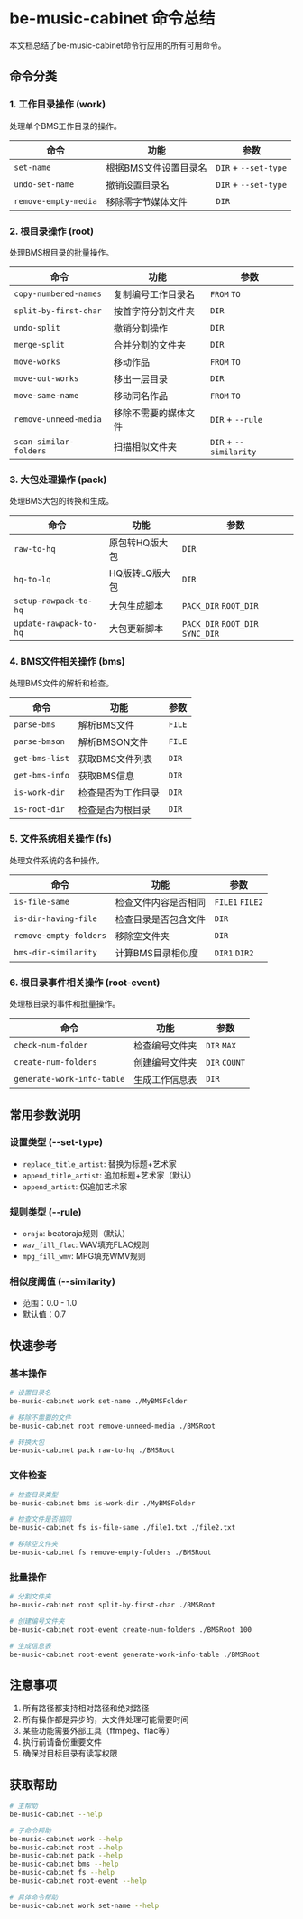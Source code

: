 # be-music-cabinet 命令总结

本文档总结了be-music-cabinet命令行应用的所有可用命令。

## 命令分类

### 1. 工作目录操作 (work)
处理单个BMS工作目录的操作。

| 命令 | 功能 | 参数 |
|------|------|------|
| `set-name` | 根据BMS文件设置目录名 | `DIR` + `--set-type` |
| `undo-set-name` | 撤销设置目录名 | `DIR` + `--set-type` |
| `remove-empty-media` | 移除零字节媒体文件 | `DIR` |

### 2. 根目录操作 (root)
处理BMS根目录的批量操作。

| 命令 | 功能 | 参数 |
|------|------|------|
| `copy-numbered-names` | 复制编号工作目录名 | `FROM` `TO` |
| `split-by-first-char` | 按首字符分割文件夹 | `DIR` |
| `undo-split` | 撤销分割操作 | `DIR` |
| `merge-split` | 合并分割的文件夹 | `DIR` |
| `move-works` | 移动作品 | `FROM` `TO` |
| `move-out-works` | 移出一层目录 | `DIR` |
| `move-same-name` | 移动同名作品 | `FROM` `TO` |
| `remove-unneed-media` | 移除不需要的媒体文件 | `DIR` + `--rule` |
| `scan-similar-folders` | 扫描相似文件夹 | `DIR` + `--similarity` |

### 3. 大包处理操作 (pack)
处理BMS大包的转换和生成。

| 命令 | 功能 | 参数 |
|------|------|------|
| `raw-to-hq` | 原包转HQ版大包 | `DIR` |
| `hq-to-lq` | HQ版转LQ版大包 | `DIR` |
| `setup-rawpack-to-hq` | 大包生成脚本 | `PACK_DIR` `ROOT_DIR` |
| `update-rawpack-to-hq` | 大包更新脚本 | `PACK_DIR` `ROOT_DIR` `SYNC_DIR` |

### 4. BMS文件相关操作 (bms)
处理BMS文件的解析和检查。

| 命令 | 功能 | 参数 |
|------|------|------|
| `parse-bms` | 解析BMS文件 | `FILE` |
| `parse-bmson` | 解析BMSON文件 | `FILE` |
| `get-bms-list` | 获取BMS文件列表 | `DIR` |
| `get-bms-info` | 获取BMS信息 | `DIR` |
| `is-work-dir` | 检查是否为工作目录 | `DIR` |
| `is-root-dir` | 检查是否为根目录 | `DIR` |

### 5. 文件系统相关操作 (fs)
处理文件系统的各种操作。

| 命令 | 功能 | 参数 |
|------|------|------|
| `is-file-same` | 检查文件内容是否相同 | `FILE1` `FILE2` |
| `is-dir-having-file` | 检查目录是否包含文件 | `DIR` |
| `remove-empty-folders` | 移除空文件夹 | `DIR` |
| `bms-dir-similarity` | 计算BMS目录相似度 | `DIR1` `DIR2` |

### 6. 根目录事件相关操作 (root-event)
处理根目录的事件和批量操作。

| 命令 | 功能 | 参数 |
|------|------|------|
| `check-num-folder` | 检查编号文件夹 | `DIR` `MAX` |
| `create-num-folders` | 创建编号文件夹 | `DIR` `COUNT` |
| `generate-work-info-table` | 生成工作信息表 | `DIR` |

## 常用参数说明

### 设置类型 (--set-type)
- `replace_title_artist`: 替换为标题+艺术家
- `append_title_artist`: 追加标题+艺术家（默认）
- `append_artist`: 仅追加艺术家

### 规则类型 (--rule)
- `oraja`: beatoraja规则（默认）
- `wav_fill_flac`: WAV填充FLAC规则
- `mpg_fill_wmv`: MPG填充WMV规则

### 相似度阈值 (--similarity)
- 范围：0.0 - 1.0
- 默认值：0.7

## 快速参考

### 基本操作
```bash
# 设置目录名
be-music-cabinet work set-name ./MyBMSFolder

# 移除不需要的文件
be-music-cabinet root remove-unneed-media ./BMSRoot

# 转换大包
be-music-cabinet pack raw-to-hq ./BMSRoot
```

### 文件检查
```bash
# 检查目录类型
be-music-cabinet bms is-work-dir ./MyBMSFolder

# 检查文件是否相同
be-music-cabinet fs is-file-same ./file1.txt ./file2.txt

# 移除空文件夹
be-music-cabinet fs remove-empty-folders ./BMSRoot
```

### 批量操作
```bash
# 分割文件夹
be-music-cabinet root split-by-first-char ./BMSRoot

# 创建编号文件夹
be-music-cabinet root-event create-num-folders ./BMSRoot 100

# 生成信息表
be-music-cabinet root-event generate-work-info-table ./BMSRoot
```

## 注意事项

1. 所有路径都支持相对路径和绝对路径
2. 所有操作都是异步的，大文件处理可能需要时间
3. 某些功能需要外部工具（ffmpeg、flac等）
4. 执行前请备份重要文件
5. 确保对目标目录有读写权限

## 获取帮助

```bash
# 主帮助
be-music-cabinet --help

# 子命令帮助
be-music-cabinet work --help
be-music-cabinet root --help
be-music-cabinet pack --help
be-music-cabinet bms --help
be-music-cabinet fs --help
be-music-cabinet root-event --help

# 具体命令帮助
be-music-cabinet work set-name --help
```
